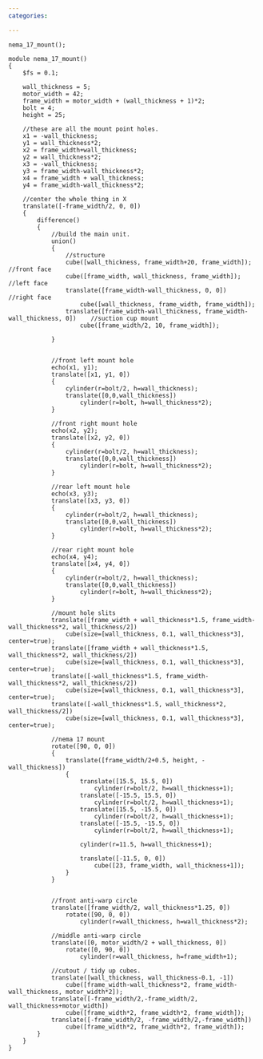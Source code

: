 ```yaml
---
categories:

---
```


    nema_17_mount();

    module nema_17_mount()
    {
        $fs = 0.1;

        wall_thickness = 5;
        motor_width = 42;
        frame_width = motor_width + (wall_thickness + 1)*2;
        bolt = 4;
        height = 25;
        
        //these are all the mount point holes.
        x1 = -wall_thickness;
        y1 = wall_thickness*2;
        x2 = frame_width+wall_thickness;
        y2 = wall_thickness*2;
        x3 = -wall_thickness;
        y3 = frame_width-wall_thickness*2;
        x4 = frame_width + wall_thickness;
        y4 = frame_width-wall_thickness*2;
        
        //center the whole thing in X
        translate([-frame_width/2, 0, 0])
        {
            difference()
            {
                //build the main unit.
                union()
                {
                    //structure
                    cube([wall_thickness, frame_width+20, frame_width]); //front face
                    cube([frame_width, wall_thickness, frame_width]); //left face
                    translate([frame_width-wall_thickness, 0, 0])     //right face
                        cube([wall_thickness, frame_width, frame_width]);
                    translate([frame_width-wall_thickness, frame_width-wall_thickness, 0])    //suction cup mount
                        cube([frame_width/2, 10, frame_width]);

                }


                //front left mount hole
                echo(x1, y1);
                translate([x1, y1, 0])
                {
                    cylinder(r=bolt/2, h=wall_thickness);
                    translate([0,0,wall_thickness])
                        cylinder(r=bolt, h=wall_thickness*2);
                }
                
                //front right mount hole
                echo(x2, y2);
                translate([x2, y2, 0])
                {
                    cylinder(r=bolt/2, h=wall_thickness);
                    translate([0,0,wall_thickness])
                        cylinder(r=bolt, h=wall_thickness*2);           
                }
                
                //rear left mount hole
                echo(x3, y3);
                translate([x3, y3, 0])
                {
                    cylinder(r=bolt/2, h=wall_thickness);
                    translate([0,0,wall_thickness])
                        cylinder(r=bolt, h=wall_thickness*2);
                }
                
                //rear right mount hole
                echo(x4, y4);
                translate([x4, y4, 0])
                {
                    cylinder(r=bolt/2, h=wall_thickness);
                    translate([0,0,wall_thickness])
                        cylinder(r=bolt, h=wall_thickness*2);
                }
                
                //mount hole slits
                translate([frame_width + wall_thickness*1.5, frame_width-wall_thickness*2, wall_thickness/2])
                    cube(size=[wall_thickness, 0.1, wall_thickness*3], center=true);
                translate([frame_width + wall_thickness*1.5, wall_thickness*2, wall_thickness/2])
                    cube(size=[wall_thickness, 0.1, wall_thickness*3], center=true);
                translate([-wall_thickness*1.5, frame_width-wall_thickness*2, wall_thickness/2])
                    cube(size=[wall_thickness, 0.1, wall_thickness*3], center=true);
                translate([-wall_thickness*1.5, wall_thickness*2, wall_thickness/2])
                    cube(size=[wall_thickness, 0.1, wall_thickness*3], center=true);

                //nema 17 mount
                rotate([90, 0, 0])
                {
                    translate([frame_width/2+0.5, height, -wall_thickness])
                    {
                        translate([15.5, 15.5, 0])
                            cylinder(r=bolt/2, h=wall_thickness+1);
                        translate([-15.5, 15.5, 0])
                            cylinder(r=bolt/2, h=wall_thickness+1);
                        translate([15.5, -15.5, 0])
                            cylinder(r=bolt/2, h=wall_thickness+1);
                        translate([-15.5, -15.5, 0])
                            cylinder(r=bolt/2, h=wall_thickness+1);

                        cylinder(r=11.5, h=wall_thickness+1);

                        translate([-11.5, 0, 0])
                            cube([23, frame_width, wall_thickness+1]);
                    }
                }


                //front anti-warp circle
                translate([frame_width/2, wall_thickness*1.25, 0])
                    rotate([90, 0, 0])
                        cylinder(r=wall_thickness, h=wall_thickness*2);

                //middle anti-warp circle           
                translate([0, motor_width/2 + wall_thickness, 0])
                    rotate([0, 90, 0])
                        cylinder(r=wall_thickness, h=frame_width+1);

                //cutout / tidy up cubes.
                translate([wall_thickness, wall_thickness-0.1, -1])
                    cube([frame_width-wall_thickness*2, frame_width-wall_thickness, motor_width*2]);
                translate([-frame_width/2,-frame_width/2, wall_thickness+motor_width])
                    cube([frame_width*2, frame_width*2, frame_width]);
                translate([-frame_width/2, -frame_width/2,-frame_width])
                    cube([frame_width*2, frame_width*2, frame_width]);
            }
        }
    }
